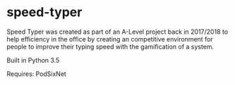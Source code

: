 # speed-typer

Speed Typer was created as part of an A-Level project back in 2017/2018 to help efficiency in the office by creating an competitive environment for people to improve their typing speed with the gamification of a system.

Built in Python 3.5

Requires:
PodSixNet
